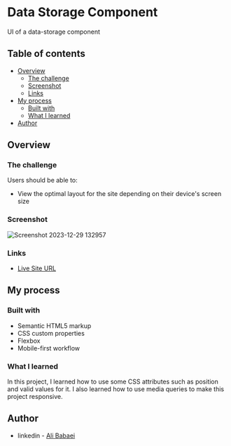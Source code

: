 # Data Storage Component 

UI of a data-storage component

## Table of contents

- [Overview](#overview)
  - [The challenge](#the-challenge)
  - [Screenshot](#screenshot)
  - [Links](#links)
- [My process](#my-process)
  - [Built with](#built-with)
  - [What I learned](#what-i-learned)
- [Author](#author)



## Overview

### The challenge

Users should be able to:

- View the optimal layout for the site depending on their device's screen size

### Screenshot

![Screenshot 2023-12-29 132957](https://github.com/AliBabaei-i/data-storage/assets/155062135/2f9cb410-ca52-4ccc-a510-cb025e00eac5)

### Links

- [Live Site URL](https://alibabaei-i.github.io/data-storage/)

## My process

### Built with

- Semantic HTML5 markup
- CSS custom properties
- Flexbox
- Mobile-first workflow

### What I learned

In this project, I learned how to use some CSS attributes such as position and valid values for it. I also learned how to use media queries to make this project responsive.
## Author

- linkedin - [Ali Babaei](https://www.linkedin.com/in/ali-babaee/)

